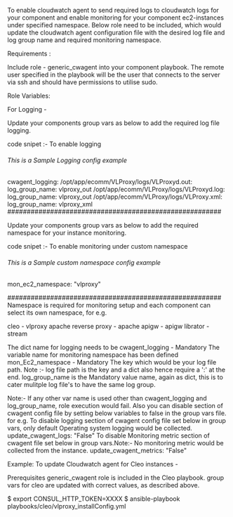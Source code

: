 To enable cloudwatch agent to send required logs to cloudwatch logs for your component and enable  monitoring for your component ec2-instances under specified namespace.
Below role need to be included, which would update the cloudwatch agent configuration file with the desired log file and log group name and required monitoring namespace.

Requirements :

Include role - generic_cwagent into your component playbook.
The remote user specified in the playbook will be the user that connects to the server via ssh and should have permissions to utilise sudo.

Role Variables:

For Logging -

Update your components group vars as below to add the required log file logging.

code snipet :- To enable logging

###### This is a Sample Logging config example ################
cwagent_logging:
  /opt/app/ecomm/VLProxy/logs/VLProxyd.out:
      log_group_name: vlproxy_out
  /opt/app/ecomm/VLProxy/logs/VLProxyd.log:
      log_group_name: vlproxy_out
  /opt/app/ecomm/VLProxy/logs/VLProxy.xml:
      log_group_name: vlproxy_xml
#######################################################

Update your components group vars as below to add the required namespace for your instance monitoring.

code snipet :- To enable monitoring under custom namespace

###### This is a Sample custom namespace config example ################

mon_ec2_namespace: "vlproxy"

#######################################################
Namespace is required for monitoring setup and each component can select its own namespace, for e.g.

cleo - vlproxy
apache reverse proxy - apache
apigw - apigw
librator - stream

The dict name for logging needs to be cwagent_logging - Mandatory
The variable name for monitoring namespace has been defined mon_Ec2_namespace - Mandatory
The key which would be your log file path. Note :- log file path is the key and a dict also hence require a ':' at the end.
log_group_name is the Mandatory value name, again as dict, this is to cater mulitple log file's to have the same log group.

Note:- If any other var name is used other than cwagent_logging and log_group_name, role execution would fail.
Also you can disable section of cwagent config file by setting below variables to false in the group vars file.
for e.g. 
To disable logging section of cwagent config file set below in group vars, only default Operating system logging would be collected.
update_cwagent_logs: "False"
To disable Monitoring metric section of cwagent file set below in group vars.Note:- No monitoring metric would be collected from the instance.
update_cwagent_metrics: "False"

Example: To update Cloudwatch agent for Cleo instances -

Prerequisites
generic_cwagent role is included in the Cleo playbook.
group vars for cleo are updated with correct values, as described above.

$ export CONSUL_HTTP_TOKEN=XXXX
$ ansible-playbook playbooks/cleo/vlproxy_installConfig.yml
